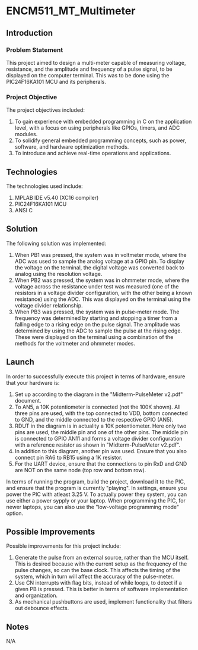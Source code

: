 # ENCM511_MT_Multimeter

## Introduction

### Problem Statement

This project aimed to design a multi-meter capable of measuring voltage, resistance, and the amplitude and frequency of a pulse signal, to be displayed on the computer terminal. This was to be done using the PIC24F16KA101 MCU and its peripherals.

### Project Objective

The project objectives included:

1.	To gain experience with embedded programming in C on the application level, with a focus on using peripherals like GPIOs, timers, and ADC modules.
2.	To solidify general embedded programming concepts, such as power, software, and hardware optimization methods.
3.	To introduce and achieve real-time operations and applications.

## Technologies

The technologies used include:

1. MPLAB IDE v5.40 (XC16 compiler)
2. PIC24F16KA101 MCU
3. ANSI C

## Solution

The following solution was implemented:

1.	When PB1 was pressed, the system was in voltmeter mode, where the ADC was used to sample the analog voltage at a GPIO pin. To display the voltage on the terminal, the digital voltage was converted back to analog using the resolution voltage.
2.	When PB2 was pressed, the system was in ohmmeter mode, where the voltage across the resistance under test was measured (one of the resistors in a voltage divider configuration, with the other being a known resistance) using the ADC. This was displayed on the terminal using the voltage divider relationship. 
3.	When PB3 was pressed, the system was in pulse-meter mode. The frequency was determined by starting and stopping a timer from a falling edge to a rising edge on the pulse signal. The amplitude was determined by using the ADC to sample the pulse at the rising edge. These were displayed on the terminal using a combination of the methods for the voltmeter and ohmmeter modes. 

## Launch

In order to successfully execute this project in terms of hardware, ensure that your hardware is:

1. Set up according to the diagram in the "Midterm-PulseMeter v2.pdf" document. 
2. To AN5, a 10K potentiometer is connected (not the 100K shown). All three pins are used, with the top connected to VDD, bottom connected to GND, and the middle connected to the respective GPIO (AN5).
3. RDUT in the diagram is in actuality a 10K potentiometer. Here only two pins are used, the middle pin and one of the other pins. The middle pin is connected to GPIO AN11 and forms a voltage divider configuration with a reference resistor as shown in "Midterm-PulseMeter v2.pdf".
4. In addition to this diagram, another pin was used. Ensure that you also connect pin RA6 to RB15 using a 1K resistor. 
5. For the UART device, ensure that the connections to pin RxD and GND are NOT on the same node (top row and bottom row).

In terms of running the program, build the project, download it to the PIC, and ensure that the program is currently "playing". In settings, ensure you power the PIC with atleast 3.25 V. To actually power they system, you can use either a power sypply or your laptop. When programming the PIC, for newer laptops, you can also use the "low-voltage programming mode" option.

## Possible Improvements

Possible improvements for this project include:

1.	Generate the pulse from an external source, rather than the MCU itself. This is desired because with the current setup as the frequency of the pulse changes, so can the base clock. This affects the timing of the system, which in turn will affect the accuracy of the pulse-meter. 
2.	Use CN interrupts with flag bits, instead of while loops, to detect if a given PB is pressed. This is better in terms of software implementation and organization.
3.	As mechanical pushbuttons are used, implement functionality that filters out debounce effects.

## Notes

N/A
